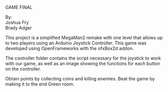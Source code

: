 GAME FINAL

By:<br>
Joshua Fry <br>
Brady Adger

This project is a simplified MegaMan2 remake with one level that allows up to two players using an Arduino Joystick Controller. This game was developed using OpenFrameworks with the ofxBox2d addon. 

The controller folder contains the script necessary for the joystick to work with our game, as well as an image showing the functions for each button on the controller.

Obtain points by collecting coins and killing enemies. Beat the game by making it to the end Green room.
